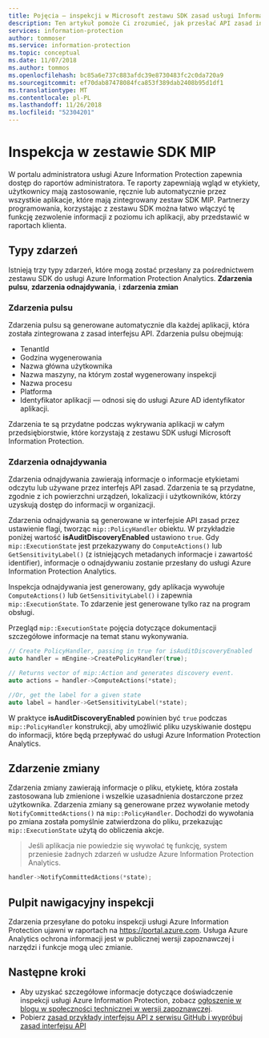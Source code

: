 ```yaml
---
title: Pojęcia — inspekcji w Microsoft zestawu SDK zasad usługi Information Protection interfejsu API
description: Ten artykuł pomoże Ci zrozumieć, jak przesłać API zasad inspekcji zdarzeń do usługi Azure Information Protection Analytics przy użyciu zestawu SDK usługi Microsoft Information Protection.
services: information-protection
author: tommoser
ms.service: information-protection
ms.topic: conceptual
ms.date: 11/07/2018
ms.author: tommos
ms.openlocfilehash: bc85a6e737c883afdc39e8730483fc2c0da720a9
ms.sourcegitcommit: ef70dab87478084fca853f389dab2408b95d1df1
ms.translationtype: MT
ms.contentlocale: pl-PL
ms.lasthandoff: 11/26/2018
ms.locfileid: "52304201"
---
```

# <a name="auditing-in-the-mip-sdk"></a>Inspekcja w zestawie SDK MIP

W portalu administratora usługi Azure Information Protection zapewnia dostęp do raportów administratora. Te raporty zapewniają wgląd w etykiety, użytkownicy mają zastosowanie, ręcznie lub automatycznie przez wszystkie aplikacje, które mają zintegrowany zestaw SDK MIP. Partnerzy programowania, korzystając z zestawu SDK można łatwo włączyć tę funkcję zezwolenie informacji z poziomu ich aplikacji, aby przedstawić w raportach klienta.

## <a name="event-types"></a>Typy zdarzeń

Istnieją trzy typy zdarzeń, które mogą zostać przesłany za pośrednictwem zestawu SDK do usługi Azure Information Protection Analytics. **Zdarzenia pulsu**, **zdarzenia odnajdywania**, i **zdarzenia zmian**

### <a name="heartbeat-events"></a>Zdarzenia pulsu

Zdarzenia pulsu są generowane automatycznie dla każdej aplikacji, która została zintegrowana z zasad interfejsu API. Zdarzenia pulsu obejmują:

* TenantId
* Godzina wygenerowania
* Nazwa główna użytkownika
* Nazwa maszyny, na którym został wygenerowany inspekcji
* Nazwa procesu
* Platforma
* Identyfikator aplikacji — odnosi się do usługi Azure AD identyfikator aplikacji.

Zdarzenia te są przydatne podczas wykrywania aplikacji w całym przedsiębiorstwie, które korzystają z zestawu SDK usługi Microsoft Information Protection.

### <a name="discovery-events"></a>Zdarzenia odnajdywania

Zdarzenia odnajdywania zawierają informacje o informacje etykietami odczytu lub używane przez interfejs API zasad. Zdarzenia te są przydatne, zgodnie z ich powierzchni urządzeń, lokalizacji i użytkowników, którzy uzyskują dostęp do informacji w organizacji.

Zdarzenia odnajdywania są generowane w interfejsie API zasad przez ustawienie flagi, tworząc `mip::PolicyHandler` obiektu. W przykładzie poniżej wartość **isAuditDiscoveryEnabled** ustawiono `true`. Gdy `mip::ExecutionState` jest przekazywany do `ComputeActions()` lub `GetSensitivityLabel()` (z istniejących metadanych informacje i zawartość identifier), informacje o odnajdywaniu zostanie przesłany do usługi Azure Information Protection Analytics.

Inspekcja odnajdywania jest generowany, gdy aplikacja wywołuje `ComputeActions()` lub `GetSensitivityLabel()` i zapewnia `mip::ExecutionState`. To zdarzenie jest generowane tylko raz na program obsługi.

Przegląd `mip::ExecutionState` pojęcia dotyczące dokumentacji szczegółowe informacje na temat stanu wykonywania.

```cpp
// Create PolicyHandler, passing in true for isAuditDiscoveryEnabled
auto handler = mEngine->CreatePolicyHandler(true);

// Returns vector of mip::Action and generates discovery event.
auto actions = handler->ComputeActions(*state);

//Or, get the label for a given state
auto label = handler->GetSensitivityLabel(*state);
```

W praktyce **isAuditDiscoveryEnabled** powinien być `true` podczas `mip::PolicyHandler` konstrukcji, aby umożliwić pliku uzyskiwanie dostępu do informacji, które będą przepływać do usługi Azure Information Protection Analytics.

## <a name="change-event"></a>Zdarzenie zmiany

Zdarzenia zmiany zawierają informacje o pliku, etykietę, która została zastosowana lub zmienione i wszelkie uzasadnienia dostarczone przez użytkownika. Zdarzenia zmiany są generowane przez wywołanie metody `NotifyCommittedActions()` na `mip::PolicyHandler`. Dochodzi do wywołania po zmiana została pomyślnie zatwierdzona do pliku, przekazując `mip::ExecutionState` użytą do obliczenia akcje.

> Jeśli aplikacja nie powiedzie się wywołać tę funkcję, system przeniesie żadnych zdarzeń w usłudze Azure Information Protection Analytics.

```cpp
handler->NotifyCommittedActions(*state);
```

## <a name="audit-dashboard"></a>Pulpit nawigacyjny inspekcji

Zdarzenia przesyłane do potoku inspekcji usługi Azure Information Protection ujawni w raportach na https://portal.azure.com. Usługa Azure Analytics ochrona informacji jest w publicznej wersji zapoznawczej i narzędzi i funkcje mogą ulec zmianie.

## <a name="next-steps"></a>Następne kroki

- Aby uzyskać szczegółowe informacje dotyczące doświadczenie inspekcji usługi Azure Information Protection, zobacz [ogłoszenie w blogu w społeczności technicznej w wersji zapoznawczej](https://techcommunity.microsoft.com/t5/Azure-Information-Protection/Data-discovery-reporting-and-analytics-for-all-your-data-with/ba-p/253854).
- Pobierz [zasad przykłady interfejsu API z serwisu GitHub i wypróbuj zasad interfejsu API](https://azure.microsoft.com/resources/samples/?sort=0&term=mipsdk+policyapi)

